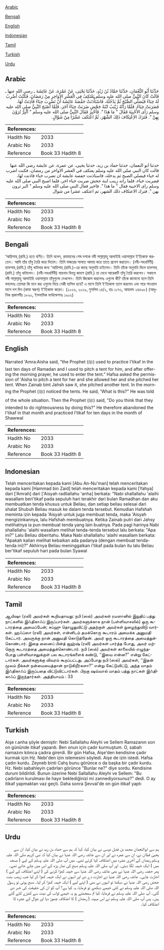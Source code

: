[Arabic](#arabic)

[Bengali](#bengali)

[English](#english)

[Indonesian](#indonesian)

[Tamil](#tamil)

[Turkish](#turkish)

[Urdu](#urdu)

## Arabic


<div dir="rtl" lang="ar" style={{fontSize:'larger',backgroundColor:'#f8f9fa',padding:20}}>
حَدَّثَنَا أَبُو النُّعْمَانِ، حَدَّثَنَا حَمَّادُ بْنُ زَيْدٍ، حَدَّثَنَا يَحْيَى، عَنْ عَمْرَةَ، عَنْ عَائِشَةَ ـ رضى الله عنها ـ قَالَتْ كَانَ النَّبِيُّ صلى الله عليه وسلم يَعْتَكِفُ فِي الْعَشْرِ الأَوَاخِرِ مِنْ رَمَضَانَ، فَكُنْتُ أَضْرِبُ لَهُ خِبَاءً فَيُصَلِّي الصُّبْحَ ثُمَّ يَدْخُلُهُ، فَاسْتَأْذَنَتْ حَفْصَةُ عَائِشَةَ أَنْ تَضْرِبَ خِبَاءً فَأَذِنَتْ لَهَا، فَضَرَبَتْ خِبَاءً، فَلَمَّا رَأَتْهُ زَيْنَبُ ابْنَةُ جَحْشٍ ضَرَبَتْ خِبَاءً آخَرَ، فَلَمَّا أَصْبَحَ النَّبِيُّ صلى الله عليه وسلم رَأَى الأَخْبِيَةَ فَقَالَ ‏"‏ مَا هَذَا ‏"‏‏.‏ فَأُخْبِرَ فَقَالَ النَّبِيُّ صلى الله عليه وسلم ‏"‏ آلْبِرُّ تُرَوْنَ بِهِنَّ ‏"‏‏.‏ فَتَرَكَ الاِعْتِكَافَ ذَلِكَ الشَّهْرَ، ثُمَّ اعْتَكَفَ عَشْرًا مِنْ شَوَّالٍ‏.‏
</div>
<div style={{backgroundColor:'#f8f9fa',padding:20, marginBottom: 10}}><table> <thead> <tr> <th>References:</th> <th></th> </tr> </thead> <tbody><tr><td>Hadith No</td><td>2033</td></tr><tr><td>Arabic No</td><td>2033</td></tr><tr><td>Reference</td><td>Book 33 Hadith 8</td></tr></tbody></table></div>


<div dir="rtl" lang="ar" style={{fontSize:'larger',backgroundColor:'#f8f9fa',padding:20}}>
حدثنا ابو النعمان، حدثنا حماد بن زيد، حدثنا يحيى، عن عمرة، عن عايشة رضى الله عنها قالت كان النبي صلى الله عليه وسلم يعتكف في العشر الاواخر من رمضان، فكنت اضرب له خباء فيصلي الصبح ثم يدخله، فاستاذنت حفصة عايشة ان تضرب خباء فاذنت لها، فضربت خباء، فلما راته زينب ابنة جحش ضربت خباء اخر، فلما اصبح النبي صلى الله عليه وسلم راى الاخبية فقال " ما هذا ". فاخبر فقال النبي صلى الله عليه وسلم " البر ترون بهن ". فترك الاعتكاف ذلك الشهر، ثم اعتكف عشرا من شوال
</div>
<div style={{backgroundColor:'#f8f9fa',padding:20, marginBottom: 10}}><table> <thead> <tr> <th>References:</th> <th></th> </tr> </thead> <tbody><tr><td>Hadith No</td><td>2033</td></tr><tr><td>Arabic No</td><td>2033</td></tr><tr><td>Reference</td><td>Book 33 Hadith 8</td></tr></tbody></table></div>

## Bengali


<div dir="ltr" lang="bn" style={{fontSize:'larger',backgroundColor:'#f8f9fa',padding:20}}>
‘আয়িশাহ্ (রাযি.) হতে বর্ণিত। তিনি বলেন, রমাযানের শেষ দশকে নবী সাল্লাল্লাহু আলাইহি ওয়াসাল্লাম ই‘তিকাফ করতেন। আমি তাঁর তাঁবু তৈরি করে দিতাম। তিনি ফজরের সালাত আদায় করে তাতে প্রবেশ করতেন। (নবী-সহধর্মিণী) হাফসাহ্ (রাযি.) তাঁবু খাটাবার জন্য ‘আয়িশাহ্ (রাযি.)-এর কাছে অনুমতি চাইলেন। তিনি তাঁকে অনুমতি দিলে হাফসাহ্ (রাযি.) তাঁবু খাটালেন। (নবী-সহধর্মিনী) যায়নাব বিনতু জাহশ (রাযি.) তা দেখে আরেকটি তাঁবু তৈরি করলেন। সকালে নবী সাল্লাল্লাহু আলাইহি ওয়াসাল্লাম তাঁবুগুলো দেখলেন। তিনি জিজ্ঞেস করলেনঃ এগুলো কী? তাঁকে জানানো হলে তিনি বললেনঃ তোমরা কি মনে কর এগুলো দিয়ে নেকী হাসিল হবে? এ মাসে তিনি ই‘তিকাফ ত্যাগ করলেন এবং পরে শাওয়াল মাসে দশ দিন (কাযা স্বরূপ) ই‘তিকাফ করেন। (২০২৬, ২০২৯, মুসলিম ১৪/২, হাঃ ১১৭৩, আহমাদ ২৪৫৯৮) (আধুনিক প্রকাশনীঃ ১৮৯০, ইসলামিক ফাউন্ডেশনঃ ১৯০২)
</div>
<div style={{backgroundColor:'#f8f9fa',padding:20, marginBottom: 10}}><table> <thead> <tr> <th>References:</th> <th></th> </tr> </thead> <tbody><tr><td>Hadith No</td><td>2033</td></tr><tr><td>Arabic No</td><td>2033</td></tr><tr><td>Reference</td><td>Book 33 Hadith 8</td></tr></tbody></table></div>

## English


<div dir="ltr" lang="en" style={{fontSize:'larger',backgroundColor:'#f8f9fa',padding:20}}>
Narrated 'Amra:Aisha said, "the Prophet (ﷺ) used to practice I'tikaf in the last ten days of Ramadan and I used to pitch a tent for him, and after offering the morning prayer, he used to enter the tent." Hafsa asked the permission of 'Aisha to pitch a tent for her and she allowed her and she pitched her tent. When Zainab bint Jahsh saw it, she pitched another tent. In the morning the Prophet (ﷺ) noticed the tents. He said, 'What is this?" He was told of the whole situation. Then the Prophet (ﷺ) said, "Do you think that they intended to do righteousness by doing this?" He therefore abandoned the I'tikaf in that month and practiced I'tikaf for ten days in the month of Shawwal
</div>
<div style={{backgroundColor:'#f8f9fa',padding:20, marginBottom: 10}}><table> <thead> <tr> <th>References:</th> <th></th> </tr> </thead> <tbody><tr><td>Hadith No</td><td>2033</td></tr><tr><td>Arabic No</td><td>2033</td></tr><tr><td>Reference</td><td>Book 33 Hadith 8</td></tr></tbody></table></div>

## Indonesian


<div dir="ltr" lang="id" style={{fontSize:'larger',backgroundColor:'#f8f9fa',padding:20}}>
Telah menceritakan kepada kami [Abu An-Nu'man] telah menceritakan kepada kami [Hammad bin Zaid] telah menceritakan kepada kami [Yahya] dari ['Amrah] dari ['Aisyah radliallahu 'anha] berkata: "Nabi shallallahu 'alaihi wasallam beri'tikaf pada sepuluh hari terakhir dari bulan Ramadhan dan aku membuatkan tenda khusus untuk Beliau, dan setiap beliau selesai dari shalat Shubuh Beliau masuk ke dalam tenda tersebut. Kemudian Hafshah meminta izin kepada 'Aisyah untuk juga membuat tenda, maka 'Aisyah mengizinkannya, lalu Hafshah membuatnya. Ketika Zainab putri dari Jahsy melihatnya ia pun membuat tenda yang lain buatnya. Pada pagi harinya Nabi shallallahu 'alaihi wasallam melihat tenda-tenda tersebut lalu berkata: "Apa ini?" Lalu Beliau diberitahu. Maka Nabi shallallahu 'alaihi wasallam berkata: "Apakah kalian melihat kebaikan ada padanya (dengan membuat tenda-tenda ini)?" Akhirnya Beliau meninggalkan i'tikaf pada bulan itu lalu Beliau ber'tikaf sepuluh hari pada bulan Syawal
</div>
<div style={{backgroundColor:'#f8f9fa',padding:20, marginBottom: 10}}><table> <thead> <tr> <th>References:</th> <th></th> </tr> </thead> <tbody><tr><td>Hadith No</td><td>2033</td></tr><tr><td>Arabic No</td><td>2033</td></tr><tr><td>Reference</td><td>Book 33 Hadith 8</td></tr></tbody></table></div>

## Tamil


<div dir="ltr" lang="ta" style={{fontSize:'larger',backgroundColor:'#f8f9fa',padding:20}}>
ஆயிஷா (ரலி) அவர்கள் கூறியதாவது: நபி (ஸல்) அவர்கள் ரமளானில் இறுதிப் பத்து நாட்களில் இஃதிகாஃப் இருப்பார்கள். அவர்களுக்காக நான் (பள்ளிவாசலில்) ஒரு கூடாரத்தை அமைப்பேன்; சுப்ஹு தொழுதுவிட்டு அதற்குள் அவர்கள் நுழைந்துவிடு வார்கள். ஹஃப்ஸா (ரலி) அவர்கள், என்னிடம் தமக்கொரு கூடாரம் அமைக்க அனுமதி கேட்டார். அவருக்கு நான் அனுமதி கொடுத்தேன். அவர் ஒரு கூடாரத்தை அமைத்துக்கொண்டார். இதை ஸைனப் பின்த் ஜஹ்ஷ் (ரலி) அவர்கள் பார்த்த போது, அவர் மற்றொரு கூடாரத்தை அமைத்துக்கொண்டார். நபி (ஸல்) அவர்கள் காலையில் எழுந்தபோது பள்ளிவாசலுக்குள் பல கூடாரங்களைக் கண்டு, ‘‘இவை என்ன?” என்று கேட்டார்கள். அவர்களுக்கு விவரம் கூறப்பட்டது. அப்போது நபி (ஸல்) அவர்கள், ‘‘இதன் மூலம் நீங்கள் நன்மையைத்தான் நாடுகிறீர்களா?” என்று கேட்டுவிட்டு, அந்த மாதம் இஃதிகாஃப் இருப்பதை விட்டுவிட்டார்கள். பிறகு ஷவ்வால் மாதம் பத்து நாட்கள் இஃதிகாஃப் இருந்தார்கள். அத்தியாயம் : 33
</div>
<div style={{backgroundColor:'#f8f9fa',padding:20, marginBottom: 10}}><table> <thead> <tr> <th>References:</th> <th></th> </tr> </thead> <tbody><tr><td>Hadith No</td><td>2033</td></tr><tr><td>Arabic No</td><td>2033</td></tr><tr><td>Reference</td><td>Book 33 Hadith 8</td></tr></tbody></table></div>

## Turkish


<div dir="ltr" lang="tr" style={{fontSize:'larger',backgroundColor:'#f8f9fa',padding:20}}>
Aişe r.anha şöyle demiştir: Nebi Sallallahu Aleyhi ve Sellem Ramazanın son on gününde itikaf yapardı. Ben onun için çadır kurmuştum. O, sabah namazını kılınca çadıra girerdi. Bir gün Hafsa, Aişe'den kendisine çadır kurmak için Hz. Nebi'den izin istemesini söyledi. Aişe de izin istedi. Hafsa çadırı kurdu. Zeyneb binti Cahş bunu görünce o da başka bir çadır kurdu. Hz. Nebi sabahleyin çadırları görünce "Bunlar ne?" diye sordu. Kendisine durum bildirildi. Bunun üzerine Nebi Sallallahu Aleyhi ve Sellem: "Bu çadırların kurulması ile hayır beklediğinizi mi zannediyorsunuz?" dedi. O ay itikaf yapmaktan vaz geçti. Daha sonra Şevval'de on gün itikaf yaptı
</div>
<div style={{backgroundColor:'#f8f9fa',padding:20, marginBottom: 10}}><table> <thead> <tr> <th>References:</th> <th></th> </tr> </thead> <tbody><tr><td>Hadith No</td><td>2033</td></tr><tr><td>Arabic No</td><td>2033</td></tr><tr><td>Reference</td><td>Book 33 Hadith 8</td></tr></tbody></table></div>

## Urdu


<div dir="rtl" lang="ur" style={{fontSize:'larger',backgroundColor:'#f8f9fa',padding:20}}>
ہم سے ابوالنعمان محمد بن فضل دوسی نے بیان کیا، کہا کہ ہم سے حماد بن زید نے بیان کیا، ان سے یحییٰ قطان نے، ان سے عمرہ نے اور ان سے عائشہ رضی اللہ عنہا نے بیان کیا کہ نبی کریم صلی اللہ علیہ وسلم رمضان کے آخری عشرہ میں اعتکاف کیا کرتے تھے۔ میں آپ صلی اللہ علیہ وسلم کے لیے ( مسجد میں ) ایک خیمہ لگا دیتی۔ اور آپ صلی اللہ علیہ وسلم صبح کی نماز پڑھ کے اس میں چلے جاتے تھے۔ پھر حفصہ رضی اللہ عنہا نے بھی عائشہ رضی اللہ عنہا سے خیمہ کھڑا کرنے کی ( اپنے اعتکاف کے لیے ) اجازت چاہی۔ عائشہ رضی اللہ عنہا نے اجازت دے دی اور انہوں نے ایک خیمہ کھڑا کر لیا جب زینب بنت جحش رضی اللہ عنہا نے دیکھا تو انہوں نے بھی ( اپنے لیے ) ایک خیمہ کھڑا کر لیا۔ صبح ہوئی تو رسول اللہ صلی اللہ علیہ وسلم نے کئی خیمے دیکھے تو فرمایا، یہ کیا ہے؟ آپ کو ان کی حقیقت کی خبر دی گئی۔ آپ صلی اللہ علیہ وسلم نے فرمایا، کیا تم سمجھتے ہو یہ خیمے ثواب کی نیت سے کھڑے کئے گئے ہیں۔ پس آپ صلی اللہ علیہ وسلم نے اس مہینہ ( رمضان ) کا اعتکاف چھوڑ دیا اور شوال کے عشرہ کا اعتکاف کیا۔
</div>
<div style={{backgroundColor:'#f8f9fa',padding:20, marginBottom: 10}}><table> <thead> <tr> <th>References:</th> <th></th> </tr> </thead> <tbody><tr><td>Hadith No</td><td>2033</td></tr><tr><td>Arabic No</td><td>2033</td></tr><tr><td>Reference</td><td>Book 33 Hadith 8</td></tr></tbody></table></div>